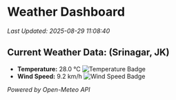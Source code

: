 
# Weather Dashboard

_Last Updated: 2025-08-29 11:08:40_

## Current Weather Data: (Srinagar, JK)
- **Temperature:** 28.0 °C ![Temperature Badge](https://img.shields.io/badge/Temperature-Medium%20Temp-green)
- **Wind Speed:** 9.2 km/h ![Wind Speed Badge](https://img.shields.io/badge/Wind%20Speed-Light%20Wind-blue)

*Powered by Open-Meteo API*
